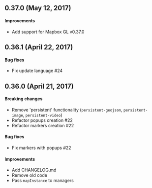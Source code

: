 ## 0.37.0 (May 12, 2017)

#### Improvements
- Add support for Mapbox GL v0.37.0

## 0.36.1 (April 22, 2017)

#### Bug fixes
- Fix update language #24

## 0.36.0 (April 21, 2017)

#### Breaking changes
- Remove 'persistent' functionality (`persistent-geojson`, `persistent-image`, `persistent-video`)
- Refactor popups creation #22
- Refactor markers creation #22

#### Bug fixes
- Fix markers with popups #22

#### Improvements
- Add CHANGELOG.md
- Remove old code
- Pass `mapInstance` to managers
